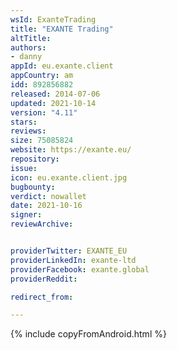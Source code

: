```yaml
---
wsId: ExanteTrading
title: "EXANTE Trading"
altTitle: 
authors:
- danny
appId: eu.exante.client
appCountry: am
idd: 892856882
released: 2014-07-06
updated: 2021-10-14
version: "4.11"
stars: 
reviews: 
size: 75085824
website: https://exante.eu/
repository: 
issue: 
icon: eu.exante.client.jpg
bugbounty: 
verdict: nowallet
date: 2021-10-16
signer: 
reviewArchive:


providerTwitter: EXANTE_EU
providerLinkedIn: exante-ltd
providerFacebook: exante.global
providerReddit: 

redirect_from:

---
```


{% include copyFromAndroid.html %}

